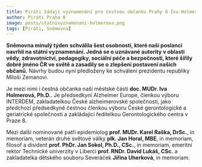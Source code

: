 ```yaml
---
title: Piráti žádají vyznamenání pro čestnou občanku Prahy 8 Ivu Holmerovou
author: Piráti Praha 8
image: posts/statnivyznamenani-holmerova.png
tags: [Piráti, Sněmovna]
---
```


**Sněmovna minulý týden schválila šest osobností, které naši poslanci navrhli na státní vyznamenání. Jedná se o uznávané autority v oblasti vědy, zdravotnictví, pedagogiky, sociální péče a bezpečnosti, které šířily dobré jméno ČR ve světě a zasadily se o zlepšení postavení našich občanů.** Návrhy budou nyní předloženy ke schválení prezidentu republiky Miloši Zemanovi. 

Je mezi nimi i čestná občanka naší městské části **doc. MUDr. Iva Holmerová, Ph.D.**. Je předsedkyní Alzheimer Europe, členkou výboru INTERDEM, zakladatelkou České alzheimerovské společnosti, jako předchozí předsedkyně čestnou členkou výboru České gerontologické a geriatrické společnosti a zakládající ředitelkou Gerontologického centra v Praze 8.

Mezi další nominované patří epidemiolog **prof. MUDr. Karel Raška, DrSc.**, in memoriam, veterán druhé světové války **plk. Jan Horal, MBE**, in memoriam, filosof a disident **prof. PhDr. Jan Sokol, Ph.D., CSc.**, in memoriam, emeritní rektor Technické univerzity v Liberci **prof. RNDr. David Lukáš, CSc.** a zakladatelka dětského souboru Severáček **Jiřina Uherková**, in memoriam. 
